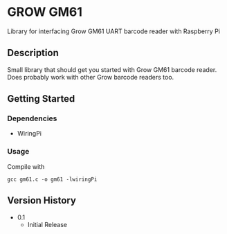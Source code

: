 # GROW GM61

Library for interfacing Grow GM61 UART barcode reader with Raspberry Pi

## Description
Small library that should get you started with Grow GM61 barcode reader. Does probably work with other Grow barcode readers too.

## Getting Started

### Dependencies

* WiringPi

### Usage
Compile with

```
gcc gm61.c -o gm61 -lwiringPi
```

## Version History

* 0.1
    * Initial Release

